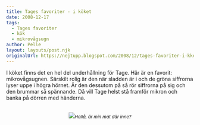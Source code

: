 ```yaml
---
title: Tages favoriter - i köket
date: 2008-12-17
tags: 
  - Tages favoriter
  - kök
  - mikrovågsugn	
author: Pelle
layout: layouts/post.njk
originalUrl: https://nejtupp.blogspot.com/2008/12/tages-favoriter-i-kket.html
---
```


I köket finns det en hel del underhållning för Tage. Här är en favorit: mikrovågsugnen. Särskilt rolig är den när sladden är i och de gröna siffrorna lyser uppe i högra hörnet. Är den dessutom på så rör siffrorna på sig och den brummar så spännande. Då vill Tage helst stå framför mikron och banka på dörren med händerna.<br><br><div style="text-align: center;"><img src="../../../../img/_MG_9565_1024pix.jpg"><span style="font-style: italic;font-size:85%;">Hallå, är min mat där inne?</span><br></div>
<!-- no comments on this post -->